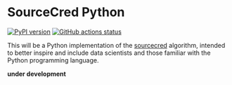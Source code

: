 # SourceCred Python

[![PyPI version](https://badge.fury.io/py/sourcecred.svg)](https://pypi.org/project/sourcecred/)
[![GitHub actions status](https://github.com/sourcecred/sourcecred-python/workflows/ci/badge.svg?branch=master)](https://github.com/sourcecred/sourcecred-python/actions?query=branch%3Amaster+workflow%3Aci)

This will be a Python implementation of the [sourcecred](https://github.com/sourcecred/sourcecred)
algorithm, intended to better inspire and include data scientists and those
familiar with the Python programming language.

**under development**
